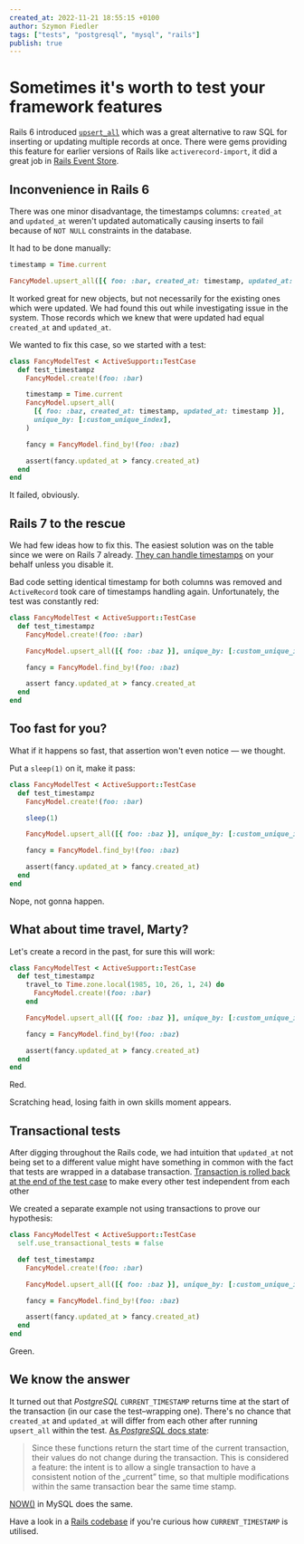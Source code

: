 ```yaml
---
created_at: 2022-11-21 18:55:15 +0100
author: Szymon Fiedler
tags: ["tests", "postgresql", "mysql", "rails"]
publish: true
---
```


# Sometimes it's worth to test your framework features

Rails 6 introduced [`upsert_all`](https://api.rubyonrails.org/v6.0/classes/ActiveRecord/Persistence/ClassMethods.html#method-i-upsert_all) which was a great alternative to raw SQL for inserting or updating multiple records at once. There were gems providing this feature for earlier versions of Rails like `activerecord-import`, it did a great job in [Rails Event Store](https://github.com/RailsEventStore/rails_event_store).

<!-- more -->

## Inconvenience in Rails 6

There was one minor disadvantage, the timestamps columns: `created_at` and `updated_at` weren't updated automatically causing inserts to fail because of `NOT NULL` constraints in the database.

It had to be done manually:

```ruby
timestamp = Time.current

FancyModel.upsert_all([{ foo: :bar, created_at: timestamp, updated_at: timestamp }], unique_by: [:custom_unique_index])
```

It worked great for new objects, but not necessarily for the existing ones which were updated. We had found this out while investigating issue in the system. Those records which we knew that were updated had equal `created_at` and `updated_at`.

We wanted to fix this case, so we started with a test:

```ruby
class FancyModelTest < ActiveSupport::TestCase
  def test_timestampz
    FancyModel.create!(foo: :bar)

    timestamp = Time.current
    FancyModel.upsert_all(
      [{ foo: :baz, created_at: timestamp, updated_at: timestamp }],
      unique_by: [:custom_unique_index],
    )

    fancy = FancyModel.find_by!(foo: :baz)

    assert(fancy.updated_at > fancy.created_at)
  end
end
```

It failed, obviously.

## Rails 7 to the rescue

We had few ideas how to fix this. The easiest solution was on the table since we were on Rails 7 already. [They can handle timestamps](https://api.rubyonrails.org/v7.0/classes/ActiveRecord/Persistence/ClassMethods.html#method-i-upsert_all) on your behalf unless you disable it.

Bad code setting identical timestamp for both columns was removed and `ActiveRecord` took care of timestamps handling again. Unfortunately, the test was constantly red:

```ruby
class FancyModelTest < ActiveSupport::TestCase
  def test_timestampz
    FancyModel.create!(foo: :bar)

    FancyModel.upsert_all([{ foo: :baz }], unique_by: [:custom_unique_index])

    fancy = FancyModel.find_by!(foo: :baz)

    assert fancy.updated_at > fancy.created_at
  end
end
```

## Too fast for you?

What if it happens so fast, that assertion won't even notice — we thought.

Put a `sleep(1)` on it, make it pass:

```ruby
class FancyModelTest < ActiveSupport::TestCase
  def test_timestampz
    FancyModel.create!(foo: :bar)

    sleep(1)

    FancyModel.upsert_all([{ foo: :baz }], unique_by: [:custom_unique_index])

    fancy = FancyModel.find_by!(foo: :baz)

    assert(fancy.updated_at > fancy.created_at)
  end
end
```

Nope, not gonna happen.

## What about time travel, Marty?

Let's create a record in the past, for sure this will work:

```ruby
class FancyModelTest < ActiveSupport::TestCase
  def test_timestampz
    travel_to Time.zone.local(1985, 10, 26, 1, 24) do
      FancyModel.create!(foo: :bar)
    end

    FancyModel.upsert_all([{ foo: :baz }], unique_by: [:custom_unique_index])

    fancy = FancyModel.find_by!(foo: :baz)

    assert(fancy.updated_at > fancy.created_at)
  end
end
```

Red.

Scratching head, losing faith in own skills moment appears.

## Transactional tests

After digging throughout the Rails code, we had intuition that `updated_at` not being set to a different value might have something in common with the fact that tests are wrapped in a database transaction. [Transaction is rolled back at the end of the test case](https://guides.rubyonrails.org/testing.html#testing-parallel-transactions) to make every other test independent from each other

We created a separate example not using transactions to prove our hypothesis:

```ruby
class FancyModelTest < ActiveSupport::TestCase
  self.use_transactional_tests = false

  def test_timestampz
    FancyModel.create!(foo: :bar)

    FancyModel.upsert_all([{ foo: :baz }], unique_by: [:custom_unique_index])

    fancy = FancyModel.find_by!(foo: :baz)

    assert(fancy.updated_at > fancy.created_at)
  end
end
```

Green.

## We know the answer

It turned out that _PostgreSQL_ `CURRENT_TIMESTAMP` returns time at the start of the transaction (in our case the test–wrapping one). There's no chance that `created_at` and `updated_at` will differ from each other after running `upsert_all` within the test. [As _PostgreSQL_ docs state](https://www.postgresql.org/docs/13/functions-datetime.html#FUNCTIONS-DATETIME-CURRENT):

> Since these functions return the start time of the current transaction, their values do not change during the transaction. This is considered a feature: the intent is to allow a single transaction to have a consistent notion of the „current” time, so that multiple modifications within the same transaction bear the same time stamp.

[NOW()](https://dev.mysql.com/doc/refman/8.0/en/date-and-time-functions.html#function_now) in MySQL does the same.

Have a look in a [Rails codebase](https://github.com/search?q=repo%3Arails%2Frails%20CURRENT_TIMESTAMP&type=code) if you're curious how `CURRENT_TIMESTAMP` is utilised.
